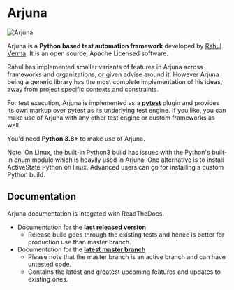 # Arjuna

![Arjuna](https://github.com/rahul-verma/arjuna/blob/master/Arjuna.png)

Arjuna is a **Python based test automation framework** developed by [Rahul Verma](www.rahulverma.net). It is an open source, Apache Licensed software.

Rahul has implemented smaller variants of features in Arjuna across frameworks and organizations, or given advise around it. However Arjuna being a generic library has the most complete implementation of his ideas, away from project specific contexts and constraints.

For test execution, Arjuna is implemented as a **[pytest](https://docs.pytest.org/en/latest/)** plugin and provides its own markup over pytest as its underlying test engine. If you like, you can make use of Arjuna with any other test engine or custom frameworks as well.

You'd need **Python 3.8+** to make use of Arjuna.

Note: On Linux, the built-in Python3 build has issues with the Python's built-in enum module which is heavily used in Arjuna. One alternative is to install ActiveState Python on linux. Advanced users can go for installing a custom Python build.

## Documentation
Arjuna documentation is integated with ReadTheDocs. 

* Documentation for the **[last released version](https://arjuna-taf.readthedocs.io/en/stable/index.html)**
    * Release build goes through the existing tests and hence is better for production use than master branch.
* Documentation for the **[latest master branch](https://arjuna-taf.readthedocs.io)**
    * Please note that the master branch is an active branch and can have untested code.
    * Contains the latest and greatest upcoming features and updates to existing ones.
